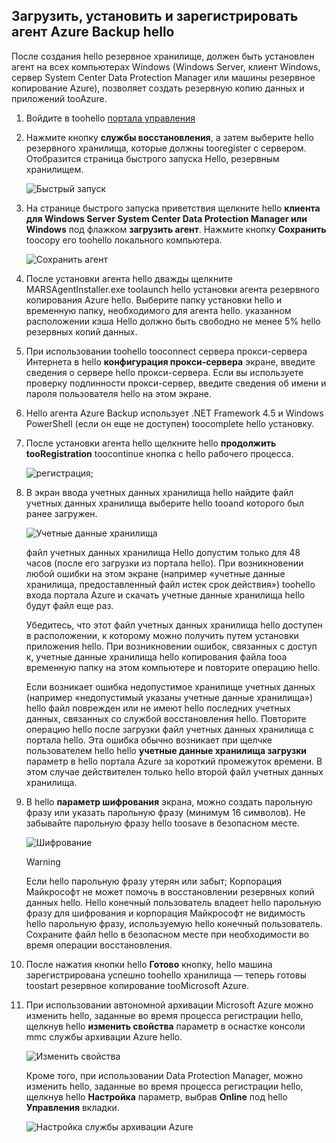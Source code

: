 ## <a name="download-install-and-register-hello-azure-backup-agent"></a>Загрузить, установить и зарегистрировать агент Azure Backup hello
После создания hello резервное хранилище, должен быть установлен агент на всех компьютерах Windows (Windows Server, клиент Windows, сервер System Center Data Protection Manager или машины резервное копирование Azure), позволяет создать резервную копию данных и приложений tooAzure.

1. Войдите в toohello [портала управления](https://manage.windowsazure.com/)
2. Нажмите кнопку **службы восстановления**, а затем выберите hello резервного хранилища, которые должны tooregister с сервером. Отобразится страница быстрого запуска Hello, резервным хранилищем.
   
    ![Быстрый запуск](./media/backup-install-agent/quickstart.png)
3. На странице быстрого запуска приветствия щелкните hello **клиента для Windows Server System Center Data Protection Manager или Windows** под флажком **загрузить агент**. Нажмите кнопку **Сохранить** toocopy его toohello локального компьютера.
   
    ![Сохранить агент](./media/backup-install-agent/agent.png)
4. После установки агента hello дважды щелкните MARSAgentInstaller.exe toolaunch hello установки агента резервного копирования Azure hello. Выберите папку установки hello и временную папку, необходимого для агента hello. указанном расположении кэша Hello должно быть свободно не менее 5% hello резервных копий данных.
5. При использовании toohello tooconnect сервера прокси-сервера Интернета в hello **конфигурация прокси-сервера** экране, введите сведения о сервере hello прокси-сервера. Если вы используете проверку подлинности прокси-сервер, введите сведения об имени и пароля пользователя hello на этом экране.
6. Hello агента Azure Backup использует .NET Framework 4.5 и Windows PowerShell (если он еще не доступен) toocomplete hello установку.
7. После установки агента hello щелкните hello **продолжить tooRegistration** toocontinue кнопка с hello рабочего процесса.
   
   ![регистрация;](./media/backup-install-agent/register.png)
8. В экран ввода учетных данных хранилища hello найдите файл учетных данных хранилища выберите hello tooand которого был ранее загружен.
   
    ![Учетные данные хранилища](./media/backup-install-agent/vc.png)
   
    файл учетных данных хранилища Hello допустим только для 48 часов (после его загрузки из портала hello). При возникновении любой ошибки на этом экране (например «учетные данные хранилища, предоставленный файл истек срок действия») toohello входа портала Azure и скачать учетные данные хранилища hello будут файл еще раз.
   
    Убедитесь, что этот файл учетных данных хранилища hello доступен в расположении, к которому можно получить путем установки приложения hello. При возникновении ошибок, связанных с доступ к, учетные данные хранилища hello копирования файла tooa временную папку на этом компьютере и повторите операцию hello.
   
    Если возникает ошибка недопустимое хранилище учетных данных (например «недопустимый указаны учетные данные хранилища») hello файл поврежден или не имеют hello последних учетных данных, связанных со службой восстановления hello. Повторите операцию hello после загрузки файл учетных данных хранилища с портала hello. Эта ошибка обычно возникает при щелчке пользователем hello hello **учетные данные хранилища загрузки** параметр в hello портала Azure за короткий промежуток времени. В этом случае действителен только hello второй файл учетных данных хранилища.
9. В hello **параметр шифрования** экрана, можно создать парольную фразу или указать парольную фразу (минимум 16 символов). Не забывайте парольную фразу hello toosave в безопасном месте.
   
    ![Шифрование](./media/backup-install-agent/encryption.png)
   
   > [!WARNING]
   > Если hello парольную фразу утерян или забыт; Корпорация Майкрософт не может помочь в восстановлении резервных копий данных hello. Hello конечный пользователь владеет hello парольную фразу для шифрования и корпорация Майкрософт не видимость hello парольную фразу, используемую hello конечный пользователь. Сохраните файл hello в безопасном месте при необходимости во время операции восстановления.
   > 
   > 
10. После нажатия кнопки hello **Готово** кнопку, hello машина зарегистрирована успешно toohello хранилища — теперь готовы toostart резервное копирование tooMicrosoft Azure.
11. При использовании автономной архивации Microsoft Azure можно изменить hello, заданные во время процесса регистрации hello, щелкнув hello **изменить свойства** параметр в оснастке консоли mmc службы архивации Azure hello.
    
    ![Изменить свойства](./media/backup-install-agent/change.png)
    
    Кроме того, при использовании Data Protection Manager, можно изменить hello, заданные во время процесса регистрации hello, щелкнув hello **Настройка** параметр, выбрав **Online** под hello **Управления** вкладки.
    
    ![Настройка службы архивации Azure](./media/backup-install-agent/configure.png)

